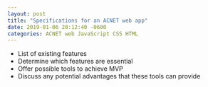 ```yaml
---
layout: post
title: "Specifications for an ACNET web app"
date: 2019-01-06 20:12:40 -0600
categories: ACNET web JavaScript CSS HTML
---
```


- List of existing features
- Determine which features are essential
- Offer possible tools to achieve MVP
- Discuss any potential advantages that these tools can provide

